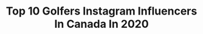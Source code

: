 ---
title: Top 10 Golfers Instagram Influencers In Canada In 2020
description: >-
  Find top golfers Instagram influencers in Canada in 2020. Most popular hashtags: #golf #golflife #canada #golfchannel.
platform: Instagram
profiles:
  - username: "brontemaylaw"
    fullname: >-
      Bronte Law
    location: "Canada"
    followers: 12515
    engagement: 885
    commentsToLikes: 0.051924
    avatar: "https://scontent-lhr8-1.cdninstagram.com/v/t51.2885-19/s150x150/72474184_744169102698359_230991213853933568_n.jpg?_nc_ht=scontent-lhr8-1.cdninstagram.com&_nc_ohc=Dv6PNi_POTUAX9sc6bS&oh=8dc782a4c3459a82ba4bd89b6228e733&oe=5EB9EA47"
    verified: true
    hashtags: "#racetocmeglobe"
  - username: "nicoleautriquegolf"
    fullname: >-
      Nicole Autrique
    location: "Canada"
    followers: 4010
    engagement: 1664
    commentsToLikes: 0.059235
    avatar: "https://scontent-dus1-1.cdninstagram.com/v/t51.2885-19/s320x320/51609163_1116174395255773_4933273326802960384_n.jpg?_nc_ht=scontent-dus1-1.cdninstagram.com&_nc_ohc=2RlyS2JjZKEAX_-17oh&oh=a195bb008b8fe52f575f12ec5cdd4c7e&oe=5EA7328E"
    verified: false
    hashtags: "#worldtraveler, #christmas, #fore, #pro"
  - username: "markuscooper"
    fullname: >-
      Markizzle
    location: "Canada"
    followers: 4886
    engagement: 1029
    commentsToLikes: 0.078166
    avatar: "https://scontent-ams4-1.cdninstagram.com/v/t51.2885-19/s320x320/91933098_219057479318220_1825929939153584128_n.jpg?_nc_ht=scontent-ams4-1.cdninstagram.com&_nc_ohc=qr6f1Cn1vo0AX_PIgWe&oh=42eb15cebb0a3e7a6abe9c5ea6243500&oe=5EBB0F88"
    verified: false
    hashtags: "#nosepainting, #coronavirus, #makeadrink, #wishmeluck"
  - username: "dazedddd"
    fullname: >-
      Nayan Calsin Murdoch 🍋🕊🌊✨
    location: "Canada"
    followers: 7929
    engagement: 607
    commentsToLikes: 0.030410
    avatar: "https://scontent-ams4-1.cdninstagram.com/v/t51.2885-19/s320x320/87608456_479453776061465_6281923534834892800_n.jpg?_nc_ht=scontent-ams4-1.cdninstagram.com&_nc_ohc=p3dw6B7A8_kAX-VcIlr&oh=9a0588cc3ff5fa21f22baeec8158cae2&oe=5EB852A2"
    verified: false
    hashtags: "#golfstagram, #pga, #golffitness, #golfballs"
  - username: "tnyhaug49"
    fullname: >-
      Tory Nyhaug
    location: "Canada"
    followers: 37875
    engagement: 446
    commentsToLikes: 0.037303
    avatar: "https://scontent-lhr8-1.cdninstagram.com/v/t51.2885-19/s320x320/30593548_365909967248558_3907705458017697792_n.jpg?_nc_ht=scontent-lhr8-1.cdninstagram.com&_nc_ohc=-OZD_aX4OXkAX9PcF8g&oh=5282f3e0f5665514f5aadf194cad39d1&oe=5EBB181E"
    verified: true
    hashtags: "#coupleshoots, #bmxtrack, #tacomatrdpro, #bmxrider"
  - username: "kyle_mckiernan"
    fullname: >-
      Kyle McKiernan
    location: "Canada"
    followers: 7314
    engagement: 704
    commentsToLikes: 0.011522
    avatar: "https://scontent-ams4-1.cdninstagram.com/v/t51.2885-19/s320x320/68726137_713912715701340_5274847755116740608_n.jpg?_nc_ht=scontent-ams4-1.cdninstagram.com&_nc_ohc=o9b6pocJ7pEAX_hIr2l&oh=50bfe645792860d184072b3fd3a22585&oe=5EAF7CF2"
    verified: false
    hashtags: "#civic, #koenigsegg, #zondasroadster, #importfest"
  - username: "sethwescott"
    fullname: >-
      seth wescott
    location: "Canada"
    followers: 11090
    engagement: 573
    commentsToLikes: 0.034377
    avatar: "https://scontent-lhr8-1.cdninstagram.com/v/t51.2885-19/s320x320/89116685_657052718441733_6550181149124067328_n.jpg?_nc_ht=scontent-lhr8-1.cdninstagram.com&_nc_ohc=JRaNWFqR05MAX8cE1-R&oh=c12997f82b1428042d3494623b755415&oe=5EBBFD03"
    verified: false
    hashtags: "#splitboardingistheanswer, #wintersticking, #methodmonday, #rideonjake"
  - username: "andrewneethling"
    fullname: >-
      Andrew Neethling
    location: "Canada"
    followers: 25538
    engagement: 240
    commentsToLikes: 0.013856
    avatar: "https://scontent-ams4-1.cdninstagram.com/v/t51.2885-19/s320x320/62231157_343591709653233_2018110793433743360_n.jpg?_nc_ht=scontent-ams4-1.cdninstagram.com&_nc_ohc=FmtpTmhQQZEAX89nacT&oh=2de3d41308f74b3a216a1eb8447c8259&oe=5EB6C204"
    verified: false
    hashtags: "#content, #covid, #holeinone, #lucky"
  - username: "cabotlinks"
    fullname: >-
      Cabot Links
    location: "Canada"
    followers: 28020
    engagement: 355
    commentsToLikes: 0.018298
    avatar: "https://scontent-ams4-1.cdninstagram.com/v/t51.2885-19/s320x320/61907765_833831630329572_8570742397493837824_n.jpg?_nc_ht=scontent-ams4-1.cdninstagram.com&_nc_ohc=AynQa_GF-ikAX9mAZNx&oh=883734eb96ee8bdfe89c9435b617ff85&oe=5EB26B7C"
    verified: false
    hashtags: "#brianoarweek, #golfswag, #cabotcliffs, #niceplaying"
  - username: "jeffhassler"
    fullname: >-
      Jeff Hassler
    location: "Canada"
    followers: 5311
    engagement: 1537
    commentsToLikes: 0.029904
    avatar: "https://scontent-amt2-1.cdninstagram.com/v/t51.2885-19/s320x320/65051884_461377987754561_15909744275357696_n.jpg?_nc_ht=scontent-amt2-1.cdninstagram.com&_nc_ohc=WE-2_0qzVPwAX9OwnMo&oh=6757fc9e91b19a505853000775490d09&oe=5EB931BB"
    verified: true
    hashtags: "#lagoon42, #canadarugby, #springboks, #rugbycanada"
---